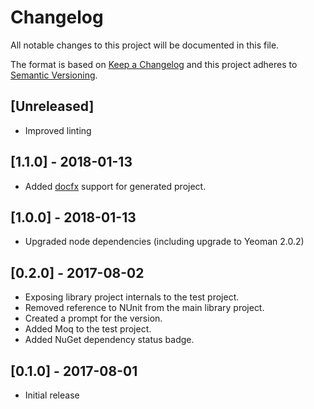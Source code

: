 # Changelog
All notable changes to this project will be documented in this file.

The format is based on [Keep a Changelog](http://keepachangelog.com/en/1.0.0/)
and this project adheres to [Semantic Versioning](http://semver.org/spec/v2.0.0.html).

## [Unreleased]

- Improved linting

## [1.1.0] - 2018-01-13

- Added [docfx](https://dotnet.github.io/docfx/index.html) support for generated project.

## [1.0.0] - 2018-01-13

- Upgraded node dependencies (including upgrade to Yeoman 2.0.2)

## [0.2.0] - 2017-08-02

- Exposing library project internals to the test project.
- Removed reference to NUnit from the main library project.
- Created a prompt for the version.
- Added Moq to the test project.
- Added NuGet dependency status badge.

## [0.1.0] - 2017-08-01

- Initial release
